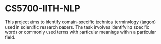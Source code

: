 # CS5700-IITH-NLP
This project aims to identify domain-specific technical terminology (jargon) used in scientific research papers. The task involves identifying specific words or commonly used terms with particular meanings within a particular field.
